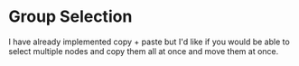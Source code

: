 # Group Selection

I have already implemented copy + paste but I'd like if you would be able to select multiple nodes and copy them all at once and move them at once.
